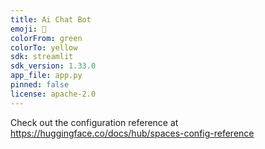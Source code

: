 ```yaml
---
title: Ai Chat Bot
emoji: 👀
colorFrom: green
colorTo: yellow
sdk: streamlit
sdk_version: 1.33.0
app_file: app.py
pinned: false
license: apache-2.0
---
```


Check out the configuration reference at https://huggingface.co/docs/hub/spaces-config-reference
